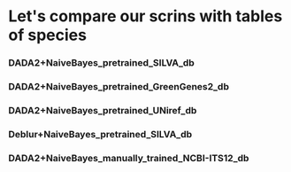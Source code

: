 # Let's compare our scrins with tables of species

### DADA2+NaiveBayes_pretrained_SILVA_db


### DADA2+NaiveBayes_pretrained_GreenGenes2_db


### DADA2+NaiveBayes_pretrained_UNiref_db


### Deblur+NaiveBayes_pretrained_SILVA_db


### DADA2+NaiveBayes_manually_trained_NCBI-ITS12_db
